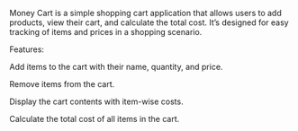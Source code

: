 Money Cart is a simple shopping cart application that allows users to add products, view their cart, and calculate the total cost. It’s designed for easy tracking of items and prices in a shopping scenario.

Features: 

Add items to the cart with their name, quantity, and price.

Remove items from the cart.

Display the cart contents with item-wise costs.

Calculate the total cost of all items in the cart.
